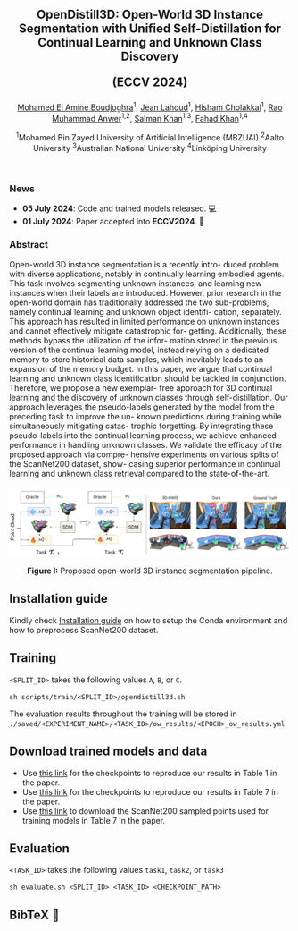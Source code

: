 <div align="center">
 
## OpenDistill3D: Open-World 3D Instance Segmentation with Unified Self-Distillation for Continual Learning and Unknown Class Discovery <p> (ECCV 2024) </p> 

</div>

<div align="center">
<a href="">Mohamed El Amine Boudjoghra</a><sup>1</sup>, <a href=""> Jean Lahoud</a><sup>1</sup>, <a href="">Hisham Cholakkal</a><sup>1</sup>, <a href="">Rao Muhammad Anwer</a><sup>1,2</sup>,  <a href="">Salman Khan</a><sup>1,3</sup>, <a href="">Fahad Khan</a><sup>1,4</sup>

<sup>1</sup>Mohamed Bin Zayed University of Artificial Intelligence (MBZUAI) <sup>2</sup>Aalto University <sup>3</sup>Australian National University <sup>4</sup>Linköping University
</div>

<br>



### News

<!-- * **25 September 2023**: [Open]() released on arXiv. 📝 -->
* **05 July 2024**: Code and trained models released. 💻
* **01 July 2024**: Paper accepted into <b>ECCV2024</b>. 🥳



### Abstract
Open-world 3D instance segmentation is a recently intro-
duced problem with diverse applications, notably in continually learning
embodied agents. This task involves segmenting unknown instances, and
learning new instances when their labels are introduced. However, prior
research in the open-world domain has traditionally addressed the two
sub-problems, namely continual learning and unknown object identifi-
cation, separately. This approach has resulted in limited performance
on unknown instances and cannot effectively mitigate catastrophic for-
getting. Additionally, these methods bypass the utilization of the infor-
mation stored in the previous version of the continual learning model,
instead relying on a dedicated memory to store historical data samples,
which inevitably leads to an expansion of the memory budget. In this
paper, we argue that continual learning and unknown class identification
should be tackled in conjunction. Therefore, we propose a new exemplar-
free approach for 3D continual learning and the discovery of unknown
classes through self-distillation. Our approach leverages the pseudo-labels
generated by the model from the preceding task to improve the un-
known predictions during training while simultaneously mitigating catas-
trophic forgetting. By integrating these pseudo-labels into the continual
learning process, we achieve enhanced performance in handling unknown
classes. We validate the efficacy of the proposed approach via compre-
hensive experiments on various splits of the ScanNet200 dataset, show-
casing superior performance in continual learning and unknown class
retrieval compared to the state-of-the-art. 

![architecture](./docs/arch.png)

<div align="center">

**Figure I:** Proposed open-world 3D instance segmentation pipeline.

 </div>

## Installation guide

Kindly check [Installation guide](./docs/Installation.md) on how to setup the Conda environment and how to preprocess ScanNet200 dataset.

## Training
`<SPLIT_ID>` takes the following values `A`, `B`, or `C`.
```
sh scripts/train/<SPLIT_ID>/opendistill3d.sh
```
The evaluation results throughout the training will be stored in `./saved/<EXPERIMENT_NAME>/<TASK_ID>/ow_results/<EPOCH>_ow_results.yml`

## Download trained models and data
<ul>
  <li>Use <a href="https://mbzuaiac-my.sharepoint.com/:u:/g/personal/mohamed_boudjoghra_mbzuai_ac_ae/EYljqtg_3ShMvV2Dm4uE1l8BofmaXhZWlDHryhUTU6-ocQ?e=SbfVG4">this link</a> for the checkpoints to reproduce our results in Table 1 in the paper.</li>
  <li>Use <a href="https://mbzuaiac-my.sharepoint.com/:u:/g/personal/mohamed_boudjoghra_mbzuai_ac_ae/EQ6sVhTw8ddNsi2_IwG1U4YBRZzSfuiQeJH1un5zLIu88w?e=XbQrAI">this link</a> for the checkpoints to reproduce our results in Table 7 in the paper.</li>
  <li>Use <a href="https://mbzuaiac-my.sharepoint.com/:u:/g/personal/mohamed_boudjoghra_mbzuai_ac_ae/EU06GlcxC6JLhTQzdRXIdHYBnLD2NNJXMGKDx6y0Gvy2WQ?e=804ZdD">this link</a> to download the ScanNet200 sampled points used for training models in Table 7 in the paper.</li>

</ul>


## Evaluation
`<TASK_ID>` takes the following values `task1`, `task2`, or `task3`
```
sh evaluate.sh <SPLIT_ID> <TASK_ID> <CHECKPOINT_PATH>
```

## BibTeX :pray:
```
```
